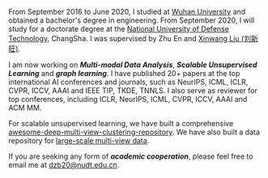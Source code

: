 From September 2016 to June 2020, I studied at [Wuhan University](https://www.whu.edu.cn/) and obtained a bachelor's degree in engineering.
From September 2020, I will study for a doctorate degree at the [National University of Defense Technology](https://english.nudt.edu.cn/), ChangSha. I was supervised by Zhu En and [Xinwang Liu (刘新旺)](https://xinwangliu.github.io/).


I am now working on ***Multi-modal Data Analysis***, ***Scalable Unsupervised Learning*** and ***graph learning***. I have published 20+ papers at the top international AI conferences and journals, such as NeurIPS, ICML, ICLR, CVPR, ICCV, AAAI and IEEE TIP, TKDE, TNNLS. I also serve as reviewer for top conferences, including ICLR, NeurIPS, ICML, CVPR, ICCV, AAAI and ACM MM.

For scalable unsupervised learning, we have built a comprehensive [awesome-deep-multi-view-clustering-repository](https://github.com/jinjiaqi1998/Awesome-Deep-Multi-View-Clustering). We have also built a data repository for [large-scale multi-view data](https://github.com/wangsiwei2010/large_scale_multi-view_clustering_datasets). 

If you are seeking any form of ***academic cooperation***, please feel free to email me at [dzb20@nudt.edu.cn](mailto:dzb20@nudt.edu.cn). 


